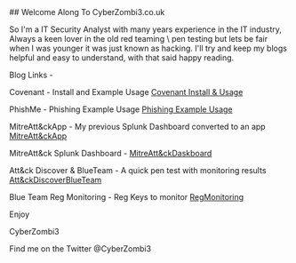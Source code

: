<link rel="icon" href="/favicon.ico" type="image/x-icon" />
## Welcome Along To CyberZombi3.co.uk


So I'm a IT Security Analyst with many years experience in the IT industry, Always a keen lover in the old red teaming \ pen testing but lets be fair when I was younger it was just known as hacking. I'll try and keep my blogs helpful and easy to understand, with that said happy reading.

Blog Links - 

Covenant - Install and Example Usage [Covenant Install & Usage](Covenant-Install-and-usage)

PhishMe - Phishing Example Usage [Phishing Example Usage](PhishMe)

MitreAtt&ckApp - My previous Splunk Dashboard converted to an app [MitreAtt&ckApp](MitreAtt&ckApp)

MitreAtt&ck Splunk Dashboard - [MitreAtt&ckDaskboard](MitreAtt&ckDashboard)

Att&ck Discover & BlueTeam - A quick pen test with monitoring results [Att&ckDiscoverBlueTeam](Att&ckDiscoverBlueTeam)

Blue Team Reg Monitoring - Reg Keys to monitor [RegMonitoring](RegMonitoring)

Enjoy

CyberZombi3

Find me on the Twitter @CyberZombi3


